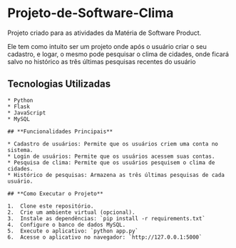 # Projeto-de-Software-Clima

Projeto criado para as atividades da Matéria de Software Product.

Ele tem como intuito ser um projeto onde após o usuário criar o seu cadastro, e logar, o mesmo pode pesquisar o clima de cidades, onde ficará salvo no histórico as três últimas pesquisas recentes do usuário

## Tecnologias Utilizadas

    * Python
    * Flask
    * JavaScript
    * MySQL

    ## **Funcionalidades Principais**

    * Cadastro de usuários: Permite que os usuários criem uma conta no sistema.
    * Login de usuários: Permite que os usuários acessem suas contas.
    * Pesquisa de clima: Permite que os usuários pesquisem o clima de cidades.
    * Histórico de pesquisas: Armazena as três últimas pesquisas de cada usuário.

    ## **Como Executar o Projeto**

    1.  Clone este repositório.
    2.  Crie um ambiente virtual (opcional).
    3.  Instale as dependências: `pip install -r requirements.txt`
    4.  Configure o banco de dados MySQL.
    5.  Execute o aplicativo: `python app.py`
    6.  Acesse o aplicativo no navegador: `http://127.0.0.1:5000`

